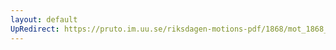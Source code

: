```yaml
---
layout: default
UpRedirect: https://pruto.im.uu.se/riksdagen-motions-pdf/1868/mot_1868__fk__49/mot_1868__fk__49-004.pdf
---
```

